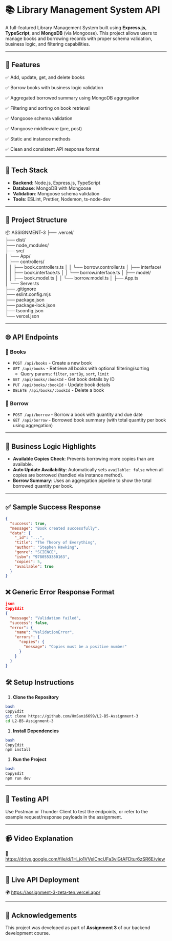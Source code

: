 # 📚 Library Management System API

A full-featured Library Management System built using **Express.js**, **TypeScript**, and **MongoDB** (via Mongoose). This project allows users to manage books and borrowing records with proper schema validation, business logic, and filtering capabilities.

---

## 🚀 Features

✅ Add, update, get, and delete books

✅ Borrow books with business logic validation

✅ Aggregated borrowed summary using MongoDB aggregation

✅ Filtering and sorting on book retrieval

✅ Mongoose schema validation

✅ Mongoose middleware (pre, post)

✅ Static and instance methods

✅ Clean and consistent API response format

---

## 🧱 Tech Stack

- **Backend**: Node.js, Express.js, TypeScript
- **Database**: MongoDB with Mongoose
- **Validation**: Mongoose schema validation
- **Tools**: ESLint, Prettier, Nodemon, ts-node-dev

---

## 📂 Project Structure

📦 ASSIGNMENT-3
├── .vercel/  
├── dist/  
├── node_modules/  
├── src/  
│ └── App/  
│ ├── controllers/  
│ │ ├── book.controllers.ts
│ │ └── borrow.controller.ts
│ ├── interface/  
│ │ ├── book.interface.ts
│ │ └── borrow.interface.ts
│ ├── model/  
│ │ ├── book.model.ts
│ │ └── borrow.model.ts
│ ├── App.ts  
│ └── Server.ts  
├── .gitignore  
├── eslint.config.mjs  
├── package.json  
├── package-lock.json  
├── tsconfig.json  
└── vercel.json

---

## 🌐 API Endpoints

### 📘 Books

- `POST /api/books` - Create a new book
- `GET /api/books` - Retrieve all books with optional filtering/sorting
  - Query params: `filter`, `sortBy`, `sort`, `limit`
- `GET /api/books/:bookId` - Get book details by ID
- `PUT /api/books/:bookId` - Update book details
- `DELETE /api/books/:bookId` - Delete a book

### 📙 Borrow

- `POST /api/borrow` - Borrow a book with quantity and due date
- `GET /api/borrow` - Borrowed book summary (with total quantity per book using aggregation)

---

## 📌 Business Logic Highlights

- **Available Copies Check**: Prevents borrowing more copies than are available.
- **Auto Update Availability**: Automatically sets `available: false` when all copies are borrowed (handled via instance method).
- **Borrow Summary**: Uses an aggregation pipeline to show the total borrowed quantity per book.

---

## ✅ Sample Success Response

```json
{
  "success": true,
  "message": "Book created successfully",
  "data": {
    "_id": "...",
    "title": "The Theory of Everything",
    "author": "Stephen Hawking",
    "genre": "SCIENCE",
    "isbn": "9780553380163",
    "copies": 5,
    "available": true
  }
}
```

## ❌ Generic Error Response Format

```json
json
CopyEdit
{
  "message": "Validation failed",
  "success": false,
  "error": {
    "name": "ValidationError",
    "errors": {
      "copies": {
        "message": "Copies must be a positive number"
      }
    }
  }
}

```

## 🛠️ Setup Instructions

1. **Clone the Repository**

```bash
bash
CopyEdit
git clone https://github.com/HmSani6699/L2-B5-Assignment-3
cd L2-B5-Assignment-3

```

1. **Install Dependencies**

```bash
bash
CopyEdit
npm install

```

1. **Run the Project**

```bash
bash
CopyEdit
npm run dev

```

---

## 🧪 Testing API

Use Postman or Thunder Client to test the endpoints, or refer to the example request/response payloads in the assignment.

---

## 📹 Video Explanation

🎥 https://drive.google.com/file/d/1H_jo1VVelCncUFa3vlGtAFDtur6zSR6E/view

---

## 🔗 Live API Deployment

🌍 https://assignment-3-zeta-ten.vercel.app/

---

## 🙌 Acknowledgements

This project was developed as part of **Assignment 3** of our backend development course.
